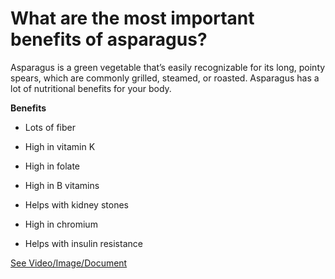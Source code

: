 # What are the most important benefits of asparagus?

Asparagus is a green vegetable that’s easily recognizable for its long, pointy spears, which are commonly grilled, steamed, or roasted. Asparagus has a lot of nutritional benefits for your body.

**Benefits**

- Lots of fiber

- High in vitamin K

- High in folate

- High in B vitamins

- Helps with kidney stones

- High in chromium

- Helps with insulin resistance

 [See Video/Image/Document](https://hls-player.drberg.com/asset?path=migrated-assets/interesting-health-benefits-of-asparagus-drberg)